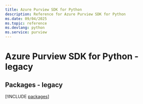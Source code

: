```yaml
---
title: Azure Purview SDK for Python
description: Reference for Azure Purview SDK for Python
ms.date: 09/04/2025
ms.topic: reference
ms.devlang: python
ms.service: purview
---
```

# Azure Purview SDK for Python - legacy
## Packages - legacy
[!INCLUDE [packages](purview-index.md)]